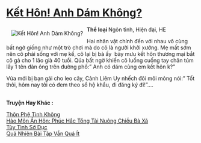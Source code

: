 <a href="https://utruyen.com/ket-hon-anh-dam-khong/18805/" title="Kết Hôn! Anh Dám Không?"><h1>Kết Hôn! Anh Dám Không?</h1></a><div style="display:table"><img align="right" style="float: left; padding: 10px;" src="https://utruyen.com/images/story/200x260/ket-hon-anh-dam-khong.jpg" alt="Kết Hôn! Anh Dám Không?"><b>Thể loại </b>Ngôn tình, Hiện đại, HE<p></p>Hai nhân vật chính đến với nhau vô cùng bất ngờ giống như một trò chơi mà do cô là người khởi xướng. Mẹ mất sớm nên cô phải sống với mẹ kế, cô lại bị bà ấy  bày mưu kết hôn thương mại bắt cô gả cho 1 lão già 40 tuổi. Qúa bất ngờ khiến cô luống cuống tay chân túm lấy 1 tên đàn ông trên đường phố:” Anh có dám cùng em kết hôn k?”<p></p>Vừa mới bị bạn gái cho leo cây, Cảnh Liêm Uy nhếch đôi môi mỏng nói:” Tốt thôi, hôm nay tôi có đem theo sổ hộ khẩu, đi đăng ký đi!”....</div><p><br><b>Truyện Hay Khác :</b></p><a href="https://utruyen.com/thon-phe-tinh-khong/472/" alt="Thôn Phệ Tinh Không">Thôn Phệ Tinh Không</a><br/><a href="https://github.com/quanluxury/ngontinhhot/tree/master/truyenhay/17393/" alt="Hào Môn Ẩn Hôn: Phúc Hắc Tổng Tài Nuông Chiều Bà Xã">Hào Môn Ẩn Hôn: Phúc Hắc Tổng Tài Nuông Chiều Bà Xã</a><br/><a href="https://github.com/quanluxury/ngontinhhot/tree/master/truyenhay/18906/" alt="Tùy Tình Sở Dục">Tùy Tình Sở Dục</a><br/><a href="https://dammyh.wordpress.com/2019/11/07/qua-nhien-bai-tap-van-qua-it/" alt="Quả Nhiên Bài Tập Vẫn Quá Ít">Quả Nhiên Bài Tập Vẫn Quá Ít</a><br/>